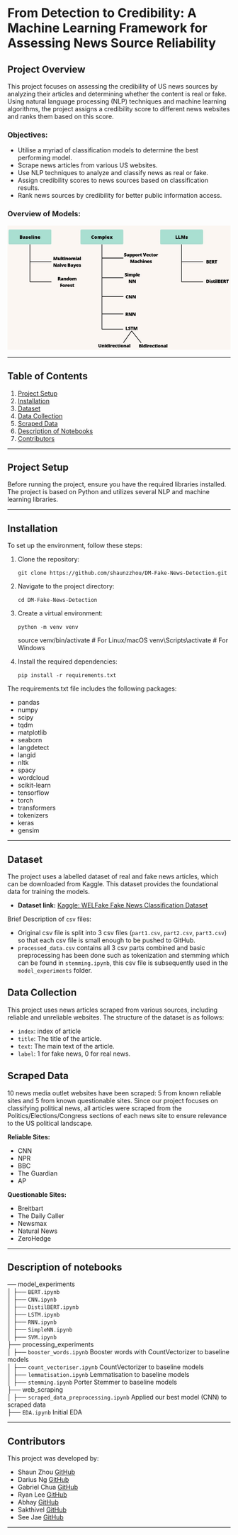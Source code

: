 # From Detection to Credibility: A Machine Learning Framework for Assessing News Source Reliability

## Project Overview

This project focuses on assessing the credibility of US news sources by analyzing their articles and determining whether the content is real or fake. Using natural language processing (NLP) techniques and machine learning algorithms, the project assigns a credibility score to different news websites and ranks them based on this score.

### Objectives:

- Utilise a myriad of classification models to determine the best performing model.
- Scrape news articles from various US websites.
- Use NLP techniques to analyze and classify news as real or fake.
- Assign credibility scores to news sources based on classification results.
- Rank news sources by credibility for better public information access.

### Overview of Models:

![Models](overview.jpg)

---

## Table of Contents

1. [Project Setup](#project-setup)
2. [Installation](#installation)
3. [Dataset](#dataset)
4. [Data Collection](#data-collection)
5. [Scraped Data](#scraped-data)
6. [Description of Notebooks](#description-of-notebooks)
7. [Contributors](#contributors)

---

## Project Setup

Before running the project, ensure you have the required libraries installed. The project is based on Python and utilizes several NLP and machine learning libraries.

---

## Installation

To set up the environment, follow these steps:

1.  Clone the repository:

        git clone https://github.com/shaunzzhou/DM-Fake-News-Detection.git

2.  Navigate to the project directory:

        cd DM-Fake-News-Detection

3.  Create a virtual environment:

        python -m venv venv

    source venv/bin/activate # For Linux/macOS
    venv\Scripts\activate # For Windows

4.  Install the required dependencies:

        pip install -r requirements.txt

The requirements.txt file includes the following packages:

- pandas
- numpy
- scipy
- tqdm
- matplotlib
- seaborn
- langdetect
- langid
- nltk
- spacy
- wordcloud
- scikit-learn
- tensorflow
- torch
- transformers
- tokenizers
- keras
- gensim

---

## Dataset

The project uses a labelled dataset of real and fake news articles, which can be downloaded from Kaggle. This dataset provides the foundational data for training the models.

- **Dataset link:** [Kaggle: WELFake Fake News Classification Dataset](https://www.kaggle.com/datasets/saurabhshahane/fake-news-classification)

Brief Description of `csv` files:

- Original csv file is split into 3 csv files (`part1.csv`, `part2.csv`, `part3.csv`) so that each csv file is small enough to be pushed to GitHub.
- `processed_data.csv` contains all 3 csv parts combined and basic preprocessing has been done such as tokenization and stemming which can be found in `stemming.ipynb`, this csv file is subsequently used in the `model_experiments` folder.

## Data Collection

This project uses news articles scraped from various sources, including reliable and unreliable websites. The structure of the dataset is as follows:

- `index`: index of article
- `title`: The title of the article.
- `text`: The main text of the article.
- `label`: 1 for fake news, 0 for real news.

## Scraped Data

10 news media outlet websites have been scraped: 5 from known reliable sites and 5 from known questionable sites. Since our project focuses on classifying political news, all articles were scraped from the Politics/Elections/Congress sections of each news site to ensure relevance to the US political landscape.

**Reliable Sites:**

- CNN
- NPR
- BBC
- The Guardian
- AP

**Questionable Sites:**

- Breitbart
- The Daily Caller
- Newsmax
- Natural News
- ZeroHedge

---

## Description of notebooks

── model_experiments<br>
│ ├── `BERT.ipynb` <br>
│ ├── `CNN.ipynb`<br>
│ ├── `DistilBERT.ipynb`<br>
│ ├── `LSTM.ipynb`<br>
│ ├── `RNN.ipynb`<br>
│ ├── `SimpleNN.ipynb`<br>
│ ├── `SVM.ipynb`<br>
├── processing_experiments<br>
│ ├── `booster_words.ipynb` Booster words with CountVectorizer to baseline models<br>
│ ├── `count_vectoriser.ipynb` CountVectorizer to baseline models<br>
│ ├── `lemmatisation.ipynb` Lemmatisation to baseline models<br>
│ ├── `stemming.ipynb` Porter Stemmer to baseline models<br>
├── web_scraping<br>
│ ├── `scraped_data_preprocessing.ipynb` Applied our best model (CNN) to scraped data<br>
├── `EDA.ipynb` Initial EDA

---

## Contributors

This project was developed by:

- Shaun Zhou
  [GitHub](https://github.com/shaunzzhou)
- Darius Ng
  [GitHub](https://github.com/dariusnggg)
- Gabriel Chua
  [GitHub](https://github.com/deseyebags)
- Ryan Lee
  [GitHub](https://github.com/ryan99324)
- Abhay
  [GitHub](https://github.com/Helliad)
- Sakthivel
  [GitHub](https://github.com/sakthivelg2022)
- See Jae
  [GitHub](https://github.com/seejaee)

---
